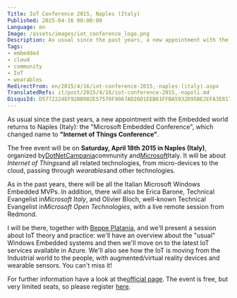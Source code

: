 ```yaml
---
Title: IoT Conference 2015, Naples (Italy)
Published: 2015-04-16 00:00:00
Language: en
Image: /assets/images/iot_conference_logo.png
Description: As usual since the past years, a new appointment with the Embedded world returns to Naples (Italy) the Microsoft Embedded Conference , which changed name to Internet of Things Conference . The free event will be on Saturday, April 18th 2015 in Naples (Italy) , organized by DotNetCampania community and Microsoft Italy. It will be about Internet of Things and all related technologies, from micro-devices to the cloud, passing through wearables and other technologies.
Tags:
- embedded
- cloud
- community
- IoT
- wearables
RedirectFrom: en/2015/4/16/iot-conference-2015,-naples-(italy).aspx
TranslatedRefs: it/post/2015/4/16/iot-conference-2015,-napoli.md
DisqusId: D5772224EF92BB902E57570F9067AD26D1EEB61FFBA5932D95BE2EFA3E817763
---
```

As usual since the past years, a new appointment with the Embedded world returns to Naples (Italy): the "Microsoft Embedded Conference", which changed name to **"Internet of Things Conference"**.

The free event will be on **Saturday, April 18th 2015 in Naples (Italy)**, organized by<a href="http://www.dotnetcampania.org/" target="_blank">DotNetCampania</a>community and<a href="http://www.microsoft.com/it-it/default.aspx" target="_blank">Microsoft</a>Italy. It will be about *Internet of Things*and all related technologies, from micro-devices to the cloud, passing through *wearables*and other technologies.

As in the past years, there will be all the Italian Microsoft Windows Embedded MVPs. In addition, there will also be Erica Barone, Technical Evangelist in*Microsoft Italy*, and Olivier Bloch, well-known Technical Evangelist in*Microsoft Open Technologies*, with a live remote session from Redmond.

I will be there, together with <a href="http://beppeplatania.com/it" target="_blank">Beppe Platania</a>, and we'll present a session about IoT theory and practice: we'll have an overview about the "usual" Windows Embedded systems and then we'll move on to the latest IoT services available in Azure. We'll also see how the IoT is moving from the Industrial world to the people, with augmented/virtual reality devices and wearable sensors. You can't miss it!

For further information have a look at the<a href="http://www.dotnetcampania.org/Events/Index/e6e7d65f-5c3d-4e76-9414-6ec0edf32b53" target="_blank">official page</a>. The event is free, but very limited seats, so please register <a href="https://msevents.microsoft.com/CUI/EventDetail.aspx?EventID=1032619551&Culture=it-IT&community=0" target="_blank">here</a>.